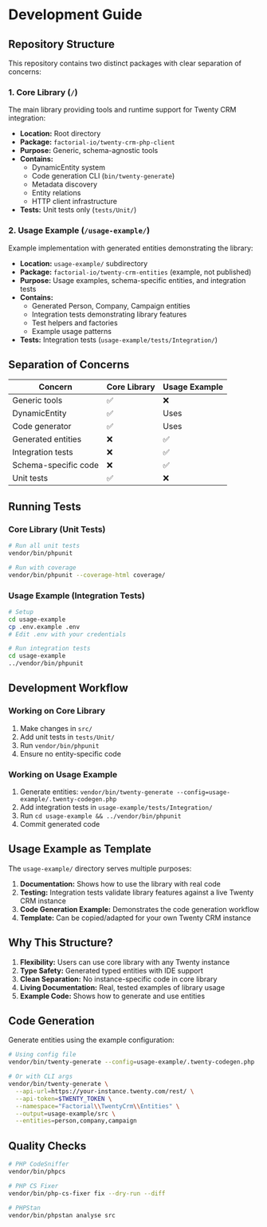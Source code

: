 # Development Guide

## Repository Structure

This repository contains two distinct packages with clear separation of concerns:

### 1. Core Library (`/`)

The main library providing tools and runtime support for Twenty CRM integration:

- **Location:** Root directory
- **Package:** `factorial-io/twenty-crm-php-client`
- **Purpose:** Generic, schema-agnostic tools
- **Contains:**
  - DynamicEntity system
  - Code generation CLI (`bin/twenty-generate`)
  - Metadata discovery
  - Entity relations
  - HTTP client infrastructure
- **Tests:** Unit tests only (`tests/Unit/`)

### 2. Usage Example (`/usage-example/`)

Example implementation with generated entities demonstrating the library:

- **Location:** `usage-example/` subdirectory
- **Package:** `factorial-io/twenty-crm-entities` (example, not published)
- **Purpose:** Usage examples, schema-specific entities, and integration tests
- **Contains:**
  - Generated Person, Company, Campaign entities
  - Integration tests demonstrating library features
  - Test helpers and factories
  - Example usage patterns
- **Tests:** Integration tests (`usage-example/tests/Integration/`)

## Separation of Concerns

| Concern | Core Library | Usage Example |
|---------|--------------|---------------|
| Generic tools | ✅ | ❌ |
| DynamicEntity | ✅ | Uses |
| Code generator | ✅ | Uses |
| Generated entities | ❌ | ✅ |
| Integration tests | ❌ | ✅ |
| Schema-specific code | ❌ | ✅ |
| Unit tests | ✅ | ❌ |

## Running Tests

### Core Library (Unit Tests)

```bash
# Run all unit tests
vendor/bin/phpunit

# Run with coverage
vendor/bin/phpunit --coverage-html coverage/
```

### Usage Example (Integration Tests)

```bash
# Setup
cd usage-example
cp .env.example .env
# Edit .env with your credentials

# Run integration tests
cd usage-example
../vendor/bin/phpunit
```

## Development Workflow

### Working on Core Library

1. Make changes in `src/`
2. Add unit tests in `tests/Unit/`
3. Run `vendor/bin/phpunit`
4. Ensure no entity-specific code

### Working on Usage Example

1. Generate entities: `vendor/bin/twenty-generate --config=usage-example/.twenty-codegen.php`
2. Add integration tests in `usage-example/tests/Integration/`
3. Run `cd usage-example && ../vendor/bin/phpunit`
4. Commit generated code

## Usage Example as Template

The `usage-example/` directory serves multiple purposes:

1. **Documentation:** Shows how to use the library with real code
2. **Testing:** Integration tests validate library features against a live Twenty CRM instance
3. **Code Generation Example:** Demonstrates the code generation workflow
4. **Template:** Can be copied/adapted for your own Twenty CRM instance

## Why This Structure?

1. **Flexibility:** Users can use core library with any Twenty instance
2. **Type Safety:** Generated typed entities with IDE support
3. **Clean Separation:** No instance-specific code in core library
4. **Living Documentation:** Real, tested examples of library usage
5. **Example Code:** Shows how to generate and use entities

## Code Generation

Generate entities using the example configuration:

```bash
# Using config file
vendor/bin/twenty-generate --config=usage-example/.twenty-codegen.php

# Or with CLI args
vendor/bin/twenty-generate \
  --api-url=https://your-instance.twenty.com/rest/ \
  --api-token=$TWENTY_TOKEN \
  --namespace="Factorial\\TwentyCrm\\Entities" \
  --output=usage-example/src \
  --entities=person,company,campaign
```

## Quality Checks

```bash
# PHP CodeSniffer
vendor/bin/phpcs

# PHP CS Fixer
vendor/bin/php-cs-fixer fix --dry-run --diff

# PHPStan
vendor/bin/phpstan analyse src
```
